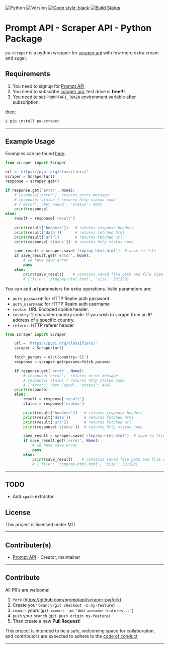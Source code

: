 ![Python](https://img.shields.io/badge/python-3.7.4-green.svg)
![Version](https://img.shields.io/badge/version-0.1.1-orange.svg)
[![Code style: black](https://img.shields.io/badge/code%20style-black-000000.svg)](https://github.com/psf/black)
[![Build Status](https://travis-ci.org/promptapi/scraper-py.svg?branch=main)](https://travis-ci.org/promptapi/scraper-py)

# Prompt API - Scraper API - Python Package

`pa-scraper` is a python wrapper for [scraper api][scraper-api] with few
more extra cream and sugar.

## Requirements

1. You need to signup for [Prompt API][promptapi-signup]
1. You need to subscribe [scraper api][scraper-api], test drive is **free!!!**
1. You need to set `PROMPTAPI_TOKEN` environment variable after subscription.

then;

```bash
$ pip install pa-scraper
```

---

## Example Usage

Examples can be found [here][examples].

```python
from scraper import Scraper

url = 'https://pypi.org/classifiers/'
scraper = Scraper(url)
response = scraper.get()

if response.get('error', None):
    # response['error']  returns error message
    # response['status'] returns http status code
    # {'error': 'Not Found', 'status': 404}
    print(response)
else:
    result = response['result']
    
    print(result['headers'])   # returns response headers 
    print(result['data'])      # returns fetched html
    print(result['url'])       # returns fetched url
    print(response['status'])  # returns http status code

    save_result = scraper.save('/tmp/my-html.html')  # save to file
    if save_result.get('error', None):
        # we have save error
        pass
    else:
        print(save_result)    # contains saved file path and file size
        # {'file': '/tmp/my-html.html', 'size': 321322}
```

You can add url parameters for extra operations. Valid parameters are:

- `auth_password`: for HTTP Realm auth password
- `auth_username`: for HTTP Realm auth username
- `cookie`: URL Encoded cookie header.
- `country`: 2 character country code. If you wish to scrape from an IP address of a specific country.
- `referer`: HTTP referer header

```python
from scraper import Scraper

    url = 'https://pypi.org/classifiers/'
    scraper = Scraper(url)

    fetch_params = dict(country='EE')
    response = scraper.get(params=fetch_params)

    if response.get('error', None):
        # response['error']  returns error message
        # response['status'] returns http status code
        # {'error': 'Not Found', 'status': 404}
    print(response)
    else:
        result = response['result']
        status = response['status']

        print(result['headers'])   # returns response headers 
        print(result['data'])      # returns fetched html
        print(result['url'])       # returns fetched url
        print(response['status'])  # returns http status code

        save_result = scraper.save('/tmp/my-html.html')  # save to file
        if save_result.get('error', None):
            # we have save error
            pass
        else:
            print(save_result)    # contains saved file path and file size
            # {'file': '/tmp/my-html.html', 'size': 321322}
```

---

## TODO

- Add `xpath` extractor.

## License

This project is licensed under MIT

---

## Contributer(s)

* [Prompt API](https://github.com/promptapi) - Creator, maintainer

---

## Contribute

All PR’s are welcome!

1. `fork` (https://github.com/promptapi/scraper-py/fork)
1. Create your `branch` (`git checkout -b my-feature`)
1. `commit` yours (`git commit -am 'Add awesome features...'`)
1. `push` your `branch` (`git push origin my-feature`)
1. Than create a new **Pull Request**!

This project is intended to be a safe,
welcoming space for collaboration, and contributors are expected to adhere to
the [code of conduct][coc].

---

[scraper-api]:      https://promptapi.com/marketplace/description/scraper-api
[promptapi-signup]: https://promptapi.com/#signup-form
[coc]:              https://github.com/promptapi/scraper-py/blob/main/CODE_OF_CONDUCT.md
[examples]:         https://github.com/promptapi/scraper-py/blob/main/examples/
